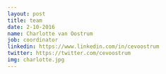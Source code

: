 ```yaml
---
layout: post
title: team
date: 2-10-2016
name: Charlotte van Oostrum
job: coordinator
linkedin: https://www.linkedin.com/in/cevoostrum
twitter: https://twitter.com/cevoostrum
img: charlotte.jpg
---
```

